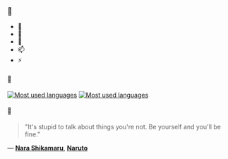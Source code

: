 ### 👋

- 🔭
- 🌱
- 💬
- 📫
- ⚡

#### 🧏

[![Most used languages](https://github-readme-stats-aynah.vercel.app/api/top-langs/?username=aynh&theme=solarized-dark&langs_count=6&layout=compact&hide_title=true)](https://github.com/anuraghazra/github-readme-stats#gh-dark-mode-only)
[![Most used languages](https://github-readme-stats-aynah.vercel.app/api/top-langs/?username=aynh&theme=solarized-light&langs_count=6&layout=compact&hide_title=true)](https://github.com/anuraghazra/github-readme-stats#gh-light-mode-only)

#### 💬

> "It's stupid to talk about things you're not. Be yourself and you'll be fine."

&mdash; [**Nara Shikamaru**](https://myanimelist.net/character.php?q=Nara%20Shikamaru&cat=character), [**Naruto**](https://myanimelist.net/search/all?q=Naruto&cat=all)
